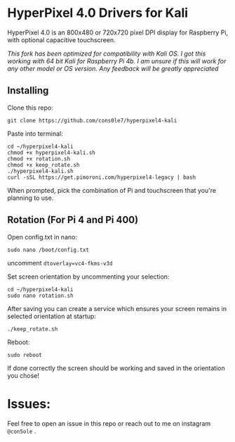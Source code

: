 # HyperPixel 4.0 Drivers for Kali

HyperPixel 4.0 is an 800x480 or 720x720 pixel DPI display for Raspberry Pi, with optional capacitive touchscreen. 

*This fork has been optimized for compatibility with Kali OS. I got this working with 64 bit Kali for Raspberry Pi 4b. I am unsure if this will work for any other model or OS version. Any feedback will be greatly appreciated* 

## Installing 

Clone this repo: 
```
git clone https://github.com/cons0le7/hyperpixel4-kali
```
Paste into terminal: 
```
cd ~/hyperpixel4-kali 
chmod +x hyperpixel4-kali.sh
chmod +x rotation.sh
chmod +x keep_rotate.sh
./hyperpixel4-kali.sh
curl -sSL https://get.pimoroni.com/hyperpixel4-legacy | bash
```

When prompted, pick the combination of Pi and touchscreen that you're planning to use.

## Rotation (For Pi 4 and Pi 400)

Open config.txt in nano: 
```
sudo nano /boot/config.txt
```
uncomment `dtoverlay=vc4-fkms-v3d`

Set screen orientation by uncommenting your selection: 
```
cd ~/hyperpixel4-kali
sudo nano rotation.sh 
```
After saving you can create a service which ensures your screen remains in selected orientation at startup: 
```
./keep_rotate.sh
```
Reboot: 
```
sudo reboot
```
If done correctly the screen should be working and saved in the orientation you chose! 

# Issues: 
Feel free to open an issue in this repo or reach out to me on instagram `@con5ole` . 


